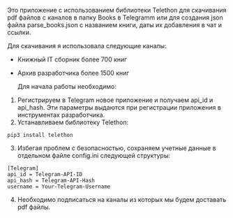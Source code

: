 Это приложение с использованием библиотеки Telethon для скачивания pdf файлов с каналов в папку Books в Telegramm или для создания json файла parse_books.json с названием книги, даты их добавления в чат и ссылки. 

Для скачивания я использовала следующие каналы:
- Книжный IT сборник более 700 книг 
- Архив разработчика более 1500 книг

  
  Для начала работы необходимо:

1. Регистрируем в Telegram новое приложение и получаем api_id и api_hash. Эти параметры выдаются при регистрации приложения в инструментах разработчика.
2. Устанавливаем библиотеку Telethon:
```
pip3 install telethon
```

3. Избегая проблем с безопасностью, сохраняем учетные данные в отдельном файле config.ini следующей структуры:
```
[Telegram]
api_id = Telegram-API-ID
api_hash = Telegram-API-Hash
username = Your-Telegram-Username
```

4. Необходимо подписаться на каналы из которых мы будем доставать pdf файлы.
